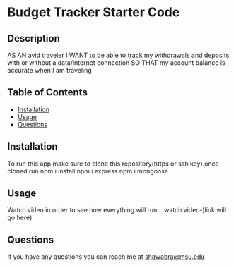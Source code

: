 # Budget Tracker Starter Code

## Description 

AS AN avid traveler
I WANT to be able to track my withdrawals and deposits with or without a data/internet connection
SO THAT my account balance is accurate when I am traveling 

## Table of Contents
* [Installation](#installation)
* [Usage](#usage)
* [Questions](#questions)

## Installation 
To run this app make sure to clone this repository(https or ssh key).once cloned run
npm i install
npm i express
npm i mongoose

## Usage 
Watch video in order to see how everything will run...
watch video-(link will go here)

## Questions
If you have any questions you can reach me at shawabra@msu.edu